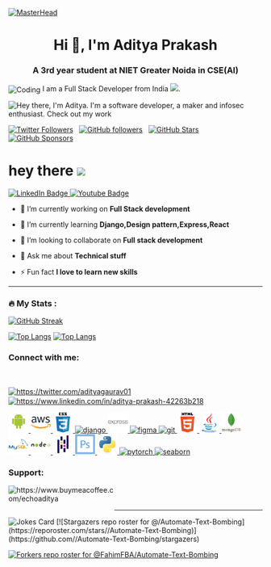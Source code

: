 
[![MasterHead](https://www.codecorners.com/wp-content/uploads/2018/05/senior-front-end-developer-openings-1.gif)](https://gaurav-aditya.github.io)





<h1 align="center">Hi 👋, I'm Aditya Prakash</h1>
<h3 align="center">A 3rd year student at NIET Greater Noida in CSE(AI)</h3>
<img align="center" alt="Coding" width="400" src="https://cdn.dribbble.com/users/1162077/screenshots/3848914/programmer.gif">
I am a Full Stack Developer from India <img src="https://media.giphy.com/media/WUlplcMpOCEmTGBtBW/giphy.gif" width="30">.

![Hey there, I'm Aditya. I'm a software developer, a maker and infosec enthusiast. Check out my work](https://github.com/gaurav-aditya/gaurav-aditya/raw/master/header.gif)

[![Twitter Followers](https://img.shields.io/twitter/follow/sudo_overflow?color=0E7FC0&logo=twitter&style=for-the-badge&label=Twitter)](https://twitter.com/adityagaurav1) &nbsp; [![GitHub followers](https://img.shields.io/github/followers/gaurav-aditya?logo=GitHub&style=for-the-badge)](https://github.com/gaurav-aditya) &nbsp; [![GitHub Stars](https://img.shields.io/github/stars/gaurav-aditya?logo=github&style=for-the-badge)](https://github.com/gaurav-aditya) &nbsp; [![GitHub Sponsors](https://img.shields.io/github/sponsors/gaurav-aditya?color=BF4B8A&logo=githubsponsors&style=for-the-badge&label=Sponsor%20on%20Github)](https://github.com/sponsors/gaurav-aditya)
<h1>
  hey there
  <img src="https://media.giphy.com/media/hvRJCLFzcasrR4ia7z/giphy.gif" width="30px"/>
</h1>

<div id="badges">
  <a href=":https://www.linkedin.com/in/aditya-prakash-42263b218![image](https://user-images.githubusercontent.com/110540811/221432088-bb5de96a-b542-452b-a7ff-1de29af5f930.png)
">
    <img src="https://img.shields.io/badge/LinkedIn-blue?style=for-the-badge&logo=linkedin&logoColor=white" alt="LinkedIn Badge"/>
  </a>
  <a href="https://youtube.com/subhashpublicschool4922">
    <img src="https://img.shields.io/badge/YouTube-red?style=for-the-badge&logo=youtube&logoColor=white" alt="Youtube Badge"/>
  </a>
 
</div>

- 🔭 I’m currently working on **Full Stack development**

- 🌱 I’m currently learning **Django,Design pattern,Express,React**

- 👯 I’m looking to collaborate on **Full stack development**

- 💬 Ask me about **Technical stuff**

- ⚡ Fun fact **I love to learn new skills**

---

### :fire: My Stats :
<!-- https://github-readme-streak-stats.herokuapp.com/?user=gaurav-aditya -->
[![GitHub Streak](http://github-readme-streak-stats.herokuapp.com?user=gaurav-aditya&theme=dark&background=000000)](https://git.io/streak-stats)

[![Top Langs](https://github-readme-stats.vercel.app/api/top-langs/?username=gaurav-aditya)](https://github.com/anuraghazra/github-readme-stats)
[![Top Langs](https://github-readme-stats.vercel.app/api/top-langs/?username=gaurav-aditya&layout=compact&theme=vision-friendly-dark)](https://github.com/gaurav-aditya/github-readme-stats)
<h3 align="left">Connect with me:</h3>
<!-- https://komarev.com/ghpvc/?username=gaurav-aditya -->
<img src="https://komarev.com/ghpvc/?username=gaurav-aditya &style=flat-square&color=blue" alt=""/>


<p align="left">
<a href="https://twitter.com/https://twitter.com/adityagaurav01" target="blank"><img align="center" src="https://raw.githubusercontent.com/rahuldkjain/github-profile-readme-generator/master/src/images/icons/Social/twitter.svg" alt="https://twitter.com/adityagaurav01" height="30" width="40" /></a>
<a href="https://linkedin.com/in/https://www.linkedin.com/in/aditya-prakash-42263b218" target="blank"><img align="center" src="https://raw.githubusercontent.com/rahuldkjain/github-profile-readme-generator/master/src/images/icons/Social/linked-in-alt.svg" alt="https://www.linkedin.com/in/aditya-prakash-42263b218" height="30" width="40" /></a>

</p>

<p align="left"> <a href="https://developer.android.com" target="_blank" rel="noreferrer"> <img src="https://raw.githubusercontent.com/devicons/devicon/master/icons/android/android-original-wordmark.svg" alt="android" width="40" height="40"/> </a> <a href="https://aws.amazon.com" target="_blank" rel="noreferrer"> <img src="https://raw.githubusercontent.com/devicons/devicon/master/icons/amazonwebservices/amazonwebservices-original-wordmark.svg" alt="aws" width="40" height="40"/> </a> <a href="https://www.w3schools.com/css/" target="_blank" rel="noreferrer"> <img src="https://raw.githubusercontent.com/devicons/devicon/master/icons/css3/css3-original-wordmark.svg" alt="css3" width="40" height="40"/> </a> <a href="https://www.djangoproject.com/" target="_blank" rel="noreferrer"> <img src="https://cdn.worldvectorlogo.com/logos/django.svg" alt="django" width="40" height="40"/> </a> <a href="https://expressjs.com" target="_blank" rel="noreferrer"> <img src="https://raw.githubusercontent.com/devicons/devicon/master/icons/express/express-original-wordmark.svg" alt="express" width="40" height="40"/> </a> <a href="https://www.figma.com/" target="_blank" rel="noreferrer"> <img src="https://www.vectorlogo.zone/logos/figma/figma-icon.svg" alt="figma" width="40" height="40"/> </a> <a href="https://git-scm.com/" target="_blank" rel="noreferrer"> <img src="https://www.vectorlogo.zone/logos/git-scm/git-scm-icon.svg" alt="git" width="40" height="40"/> </a> <a href="https://www.w3.org/html/" target="_blank" rel="noreferrer"> <img src="https://raw.githubusercontent.com/devicons/devicon/master/icons/html5/html5-original-wordmark.svg" alt="html5" width="40" height="40"/> </a> <a href="https://www.java.com" target="_blank" rel="noreferrer"> <img src="https://raw.githubusercontent.com/devicons/devicon/master/icons/java/java-original.svg" alt="java" width="40" height="40"/> </a> <a href="https://www.mongodb.com/" target="_blank" rel="noreferrer"> <img src="https://raw.githubusercontent.com/devicons/devicon/master/icons/mongodb/mongodb-original-wordmark.svg" alt="mongodb" width="40" height="40"/> </a> <a href="https://www.mysql.com/" target="_blank" rel="noreferrer"> <img src="https://raw.githubusercontent.com/devicons/devicon/master/icons/mysql/mysql-original-wordmark.svg" alt="mysql" width="40" height="40"/> </a> <a href="https://nodejs.org" target="_blank" rel="noreferrer"> <img src="https://raw.githubusercontent.com/devicons/devicon/master/icons/nodejs/nodejs-original-wordmark.svg" alt="nodejs" width="40" height="40"/> </a> <a href="https://pandas.pydata.org/" target="_blank" rel="noreferrer"> <img src="https://raw.githubusercontent.com/devicons/devicon/2ae2a900d2f041da66e950e4d48052658d850630/icons/pandas/pandas-original.svg" alt="pandas" width="40" height="40"/> </a> <a href="https://www.photoshop.com/en" target="_blank" rel="noreferrer"> <img src="https://raw.githubusercontent.com/devicons/devicon/master/icons/photoshop/photoshop-line.svg" alt="photoshop" width="40" height="40"/> </a> <a href="https://www.python.org" target="_blank" rel="noreferrer"> <img src="https://raw.githubusercontent.com/devicons/devicon/master/icons/python/python-original.svg" alt="python" width="40" height="40"/> </a> <a href="https://pytorch.org/" target="_blank" rel="noreferrer"> <img src="https://www.vectorlogo.zone/logos/pytorch/pytorch-icon.svg" alt="pytorch" width="40" height="40"/> </a> <a href="https://seaborn.pydata.org/" target="_blank" rel="noreferrer"> <img src="https://seaborn.pydata.org/_images/logo-mark-lightbg.svg" alt="seaborn" width="40" height="40"/> </a> </p>

<h3 align="left">Support:</h3>
<p><a href="https://www.buymeacoffee.com/echoaditya"> <img align="left" src="https://cdn.buymeacoffee.com/buttons/v2/default-yellow.png" height="50" width="210" alt="https://www.buymeacoffee.com/echoaditya" /></a></p><br><br >

---

<!-- HTML -->
<img src="https://readme-jokes.vercel.app/api" alt="Jokes Card" />
[![Stargazers repo roster for @/Automate-Text-Bombing](https://reporoster.com/stars//Automate-Text-Bombing)](https://github.com//Automate-Text-Bombing/stargazers)


[![Forkers repo roster for @FahimFBA/Automate-Text-Bombing](https://reporoster.com/forks/FahimFBA/Automate-Text-Bombing)](https://github.com/FahimFBA/Automate-Text-Bombing/network/members)
